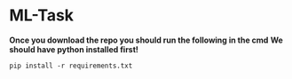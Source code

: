 # ML-Task
**Once you download the repo you should run the following in the cmd**
**We should have python installed first!**
```
pip install -r requirements.txt
```

